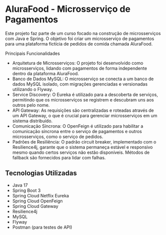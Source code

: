 # AluraFood - Microsserviço de Pagamentos

Este projeto faz parte de um curso focado na construção de microsserviços com Java e Spring. O objetivo foi criar um microsserviço de pagamentos para uma plataforma fictícia de pedidos de comida chamada AluraFood.

Principais Funcionalidades

- Arquitetura de Microsserviços: O projeto foi desenvolvido como microsserviços, lidando com pagamentos de forma independente dentro da plataforma AluraFood.
- Banco de Dados MySQL: O microsserviço se conecta a um banco de dados MySQL isolado, com migrações gerenciadas e versionadas utilizando o Flyway.
- Service Discovery: O Eureka é utilizado para a descoberta de serviços, permitindo que os microsserviços se registrem e descubram uns aos outros pelo nome.
- API Gateway: As requisições são centralizadas e roteadas através de um API Gateway, o que é crucial para gerenciar microsserviços em um sistema distribuído.
- Comunicação Síncrona: O OpenFeign é utilizado para habilitar a comunicação síncrona entre o serviço de pagamentos e outros microsserviços, como o serviço de pedidos.
- Padrões de Resiliência: O padrão circuit breaker, implementado com o Resilience4j, garante que o sistema permaneça estável e responsivo mesmo quando certos serviços não estão disponíveis. Métodos de fallback são fornecidos para lidar com falhas.

## Tecnologias Utilizadas

- Java 17
- Spring Boot 3
- Spring Cloud Netflix Eureka
- Spring Cloud OpenFeign
- Spring Cloud Gateway
- Resilience4j
- MySQL
- Flyway
- Postman (para testes de API)
